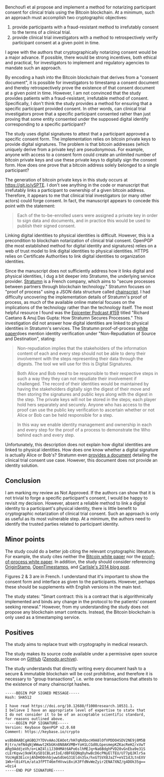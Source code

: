 Benchoufi et al propose and implement a method for notarizing participant consent for clinical trials using the Bitcoin blockchain. At a minimum, such an approach must accomplish two cryptographic objectives:

1. provide participants with a fraud-resistant method to irrefutably consent to the terms of a clinical trial. 
2. provide clinical trial investigators with a method to retrospectively verify participant consent at a given point in time. 

I agree with the authors that cryptographically notarizing consent would be a major advance. If possible, there would be strong incentives, both ethical and practical, for investigators to implement and regulatory agencies to mandate such an approach.

By encoding a hash into the Bitcoin blockchain that derives from a "consent document", it is possible for investigators to timestamp a consent document and thereby retrospectively prove the existence of that consent document at a given point in time. However, I am not convinced that the study provides patients with a fraud-resistant, irrefutable method of consent. Specifically, I don't think the study provides a method for ensuring that a specific participant provided consent. In other words, can clinical trial investigators prove that a specific participant consented rather than just proving that some entity consented under the supposed digital identify corresponding to a specific participant?

The study uses digital signatures to attest that a participant approved a specific consent form. The implementation relies on bitcoin private keys to provide digital signatures. The problem is that bitcoin addresses (which uniquely derive from a private key) are pseudonymous. For example, anyone with access to a consent form could create an unlimited number of bitcoin private keys and use these private keys to digitally sign the consent form. How does one prove that a bitcoin address solely belonged to a single participant?

The generation of bitcoin private keys in this study occurs at https://git.io/vSPTE. I don't see anything in the code or manuscript that irrefutably links a participant to ownership of a given bitcoin address. Therefore, it appears to me that clinical trial investigators (or many other actors) could forge consent. In fact, the manuscript appears to concede this point with the statement:

> Each of the to-be-enrolled users were assigned a private key in order to sign data and documents, and in practice this would be used to publish their signed consent.

Linking digital identities to physical identities is difficult. However, this is a precondition to blockchain notarization of clinical trial consent. OpenPGP (the most established method for digital identity and signatures) relies on a web of trust model to link digital identities to physical identities. HTTPS relies on Certificate Authorities to link digital identities to organization identities.

Since the manuscript does not sufficiently address how it links digital and physical identities, I dug a bit deeper into Stratumn, the underlying service provider. [Stratumn](https://stratumn.com/) is a French company, which aims to "secure processes between partners through blockchain technology." Stratumn focuses on "proof of process" using a JSON data structure called [chainscript](http://chainscript.io/). I had difficulty uncovering the implementation details of Stratumn's proof of process, as much of the available online material focuses on the implications of the technology rather than the technology itself. The most helpful resource I found was the [Epicenter Podcast #159](https://soundcloud.com/epicenterbitcoin/eb-159) titled "Richard Caetano & Anuj Das Gupta: How Stratumn Secures Processes." This investigation did not answer how digital identities are linked to physical identities in Stratumn's services. The Stratumn proof-of-process [white paper](https://stratumn.com/proof-of-process.html)does mention identity verification under "Non-Repudiation of Source and Destination", stating:

> Non-repudiation implies that the stakeholders of the information content of each and every step should not be able to deny their involvement with the steps representing their data through the digests. The tool we will use for this is Digital Signatures.

> Both Alice and Bob need to be responsible to their respective steps in such a way they they can not repudiate their involvement if challenged. The record of their identities would be maintained by having the stakeholders digitally sign the digest of their move and then storing the signatures and public keys along with the digest in the step. The private keys will not be stored in the steps; each player hold hers separately and securely. Anyone who has access to the proof can use the public key verification to ascertain whether or not Alice or Bob can be held responsible for a step.

> In this way we enable identity management and ownership in each and every step for the proof of a process to demonstrate the Who behind each and every step.

Unfortunately, this description does not explain how digital identities are linked to physical identities. How does one know whether a digital signature is actually Alice or Bob's? Stratumn even [provides a document](https://stratumn.com/pdf/use-cases/Clinical-Trials.pdf) detailing the clinical trial consent use case. However, this document does not provide an identity solution.

## Conclusion

I am marking my review as Not Approved. If the authors can show that it is not trivial to forge a specific participant's consent, I would be happy to revisit my decision. However, absent a reliable method to link a digital identity to a participant's physical identity, there is little benefit to cryptographic notarization of clinical trial consent. Such an approach is only as useful as its most vulnerable step. At a minimum, the authors need to identify the trusted parties related to participant identity.

## Minor points

The study could do a better job citing the relevant cryptographic literature. For example, the study cites neither the [Bitcoin white paper](https://bitcoin.org/bitcoin.pdf) nor the [proof-of-process white paper](https://stratumn.com/pdf/proof-of-process.pdf). In addition, the study should consider referencing [OriginStamp](https://arxiv.org/abs/1502.04015), [OpenTimestamps](https://opentimestamps.org/), and [Carlisle's 2014 blog post](http://www.bgcarlisle.com/blog/2014/08/25/proof-of-prespecified-endpoints-in-medical-research-with-the-bitcoin-blockchain/).

Figures 2 & 3 are in French. I understand that it's important to show the consent form and interface as given to the participants. However, perhaps these should be supplements with English versions in the main text.
  
The study states: "Smart contract: this is a contract that is algorithmically implemented and binds any change in the protocol to the patients’ consent seeking renewal." However, from my understanding the study does not propose any blockchain smart contracts. Instead, the Bitcoin blockchain is only used as a timestamping service.

## Positives

The study aims to replace trust with cryptography in medical research.

The study makes its source code available under a permissive open source license on [GitHub](https://github.com/benchoufi/DocChain) ([Zenodo archive](https://doi.org/10.5281/zenodo.237040)).

The study understands that directly writing every document hash to a secure & immutable blockchain will be cost prohibitive, and therefore it is necessary to "group transactions", i.e. write one transactions that attests to the existence of many chainscript hashes.

```
-----BEGIN PGP SIGNED MESSAGE-----
Hash: SHA512

I have read https://doi.org/10.12688/f1000research.10531.1.
I believe I have an appropriate level of expertise to state that
I do not consider it to be of an acceptable scientific standard,
for reasons outlined above.
-----BEGIN PGP SIGNATURE-----
Version: Keybase OpenPGP v2.0.68
Comment: https://keybase.io/crypto

wsBbBAABCgAGBQJY7DVvAAoJEAOot/hH7qRdQocH9A8lOfVPDDO4SDV2NE9j8M5B
Rjtrx/mfN4qNjWWwwt2KbGKn8N8AKVMB+YoH1LCGd0LGpesmepKZKacReH2/xVwT
ARg9AddjeVh/o+LWZ4li1J30HMAt6APo6slhMEJq+Na6BdghPVD20vGnEba9e31S
cLErKqvwj9oWlKySD1CBLatIoE/dBF6EQNqOyhwBcD6cPNyElTEU/U77pQJKlr5a
YUcHgB3EicnjAhDHO0nhbjwwSdUeG31Eldn3Sx/hxGTSVX8JaZf+eVZ1dJLtnEXV
1Wk+t8i4YLm/ata3fPTT46mfHVvwi8xiK3FfdNvWeZyir2ENA7XNZ/g4DOk35g==
=Ozi4
-----END PGP SIGNATURE-----
```
